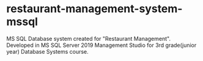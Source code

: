 # restaurant-management-system-mssql
MS SQL Database system created for "Restaurant Management". Developed in MS SQL Server 2019 Management Studio for 3rd grade(junior year) Database Systems course.
